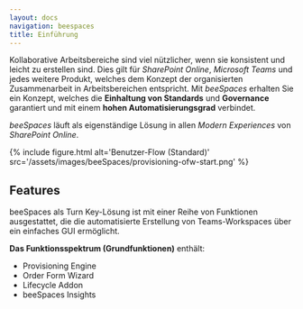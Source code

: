```yaml
---
layout: docs
navigation: beespaces
title: Einführung
---
```


Kollaborative Arbeitsbereiche sind viel nützlicher, wenn sie konsistent und leicht zu erstellen sind. Dies gilt für *SharePoint Online*, *Microsoft Teams* und jedes weitere Produkt, welches dem Konzept der organisierten Zusammenarbeit in Arbeitsbereichen entspricht. Mit *beeSpaces* erhalten Sie ein Konzept, welches die **Einhaltung von Standards** und **Governance** garantiert und mit einem **hohen Automatisierungsgrad** verbindet.

*beeSpaces* läuft als eigenständige Lösung in allen *Modern Experiences* von *SharePoint Online*.

{% include figure.html alt='Benutzer-Flow (Standard)' src='/assets/images/beeSpaces/provisioning-ofw-start.png' %}

## Features
beeSpaces als Turn Key-Lösung ist mit einer Reihe von Funktionen ausgestattet, die die automatisierte Erstellung von Teams-Workspaces über ein einfaches GUI ermöglicht.

**Das Funktionsspektrum (Grundfunktionen)** enthält:

* Provisioning Engine
* Order Form Wizard
* Lifecycle Addon
* beeSpaces Insights

